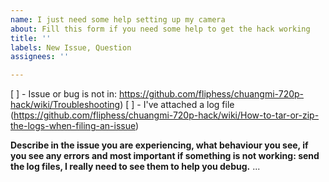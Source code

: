 ```yaml
---
name: I just need some help setting up my camera
about: Fill this form if you need some help to get the hack working
title: ''
labels: New Issue, Question
assignees: ''

---
```


[ ] - Issue or bug is not in: https://github.com/fliphess/chuangmi-720p-hack/wiki/Troubleshooting)
[ ] - I've attached a log file (https://github.com/fliphess/chuangmi-720p-hack/wiki/How-to-tar-or-zip-the-logs-when-filing-an-issue)


**Describe in the issue you are experiencing, what behaviour you see, if you see any errors and most important if something is not working: send the log files, I really need to see them to help you debug.**
...
